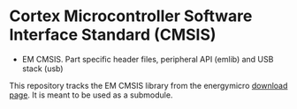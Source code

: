 Cortex Microcontroller Software Interface Standard (CMSIS)
==========================================================

- EM CMSIS. Part specific header files, peripheral API (emlib) and USB stack (usb)

This repository tracks the EM CMSIS library from the energymicro [download
page](http://www.energymicro.com/downloads/software). It is meant to be used
as a submodule.
